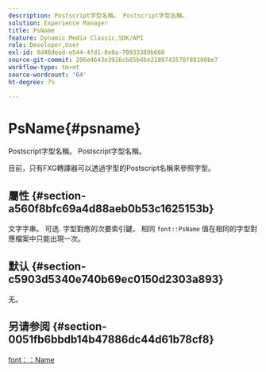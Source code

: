 ```yaml
---
description: Postscript字型名稱。 Postscript字型名稱。
solution: Experience Manager
title: PsName
feature: Dynamic Media Classic,SDK/API
role: Developer,User
exl-id: 8d48dead-e544-4fd1-8e8a-70933389b668
source-git-commit: 206e4643e3926cb85b4be2189743578f88180be7
workflow-type: tm+mt
source-wordcount: '64'
ht-degree: 7%

---
```


# PsName{#psname}

Postscript字型名稱。 Postscript字型名稱。

目前，只有FXG轉譯器可以透過字型的Postscript名稱來參照字型。

## 屬性 {#section-a560f8bfc69a4d88aeb0b53c1625153b}

文字字串。 可选. 字型對應的次要索引鍵。 相同 `font::PsName` 值在相同的字型對應檔案中只能出現一次。

## 默认 {#section-c5903d5340e740b69ec0150d2303a893}

无。

## 另请参阅 {#section-0051fb6bbdb14b47886dc44d61b78cf8}

[font：：Name](/help/aem-is-ir-api/is-api/image-catalog/image-serving-api-ref/c-image-catalog-reference/c-font-map-reference/r-name-font.md)

